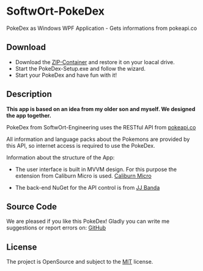 # SoftwOrt-PokeDex
PokeDex as Windows WPF Application - Gets informations from pokeapi.co

## Download

- Download the [ZIP-Container](https://github.com/SoftwOrt-Engineering/SoftwOrt-PokeDex/raw/master/SoftwOrt-PokeDex.zip) and restore it on your loacal drive.
- Start the PokeDex-Setup.exe and follow the wizard.
- Start your PokeDex and have fun with it!

## Description
<b>This app is based on an idea from my older son and myself. We designed the app together.</b>

PokeDex from SoftwOrt-Engineering uses the RESTful API from [pokeapi.co](https://pokeapi.co/)

All information and language packs about the Pokemons are provided by this API, so internet access is required to use the PokeDex.

Information about the structure of the App:
- The user interface is built in MVVM design. For this purpose the extension from Caliburn Micro is used.
[Caliburn Micro](https://caliburnmicro.com/)

- The back-end NuGet for the API control is from [JJ Banda](https://github.com/mtrdp642/PokeApiNet)

## Source Code
We are pleased if you like this PokeDex! Gladly you can write me suggestions or report errors on:
[GitHub](https://github.com/SO-Eng/SoftwOrt-PokeApi.co)

## License
The project is OpenSource and subject to the [MIT](https://opensource.org/licenses/MIT) license.
